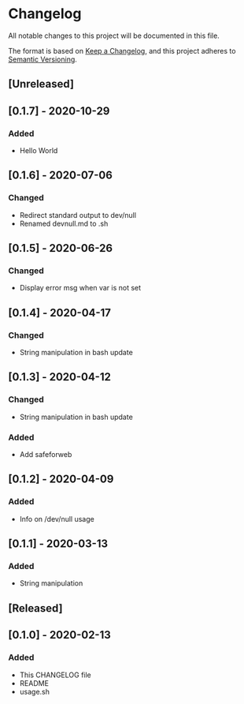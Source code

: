 # Changelog
All notable changes to this project will be documented in this file.

The format is based on [Keep a Changelog](https://keepachangelog.com/en/1.0.0/),
and this project adheres to [Semantic Versioning](https://semver.org/spec/v2.0.0.html).

## [Unreleased]

## [0.1.7] - 2020-10-29
### Added
- Hello World

## [0.1.6] - 2020-07-06
### Changed
- Redirect standard output to dev/null 
- Renamed devnull.md to .sh

## [0.1.5] - 2020-06-26
### Changed
- Display error msg when var is not set

## [0.1.4] - 2020-04-17
### Changed
- String manipulation in bash update

## [0.1.3] - 2020-04-12
### Changed
- String manipulation in bash update
### Added
- Add safeforweb

## [0.1.2] - 2020-04-09
### Added
- Info on /dev/null usage

## [0.1.1] - 2020-03-13
### Added
- String manipulation

## [Released]

## [0.1.0] - 2020-02-13
### Added
- This CHANGELOG file 
- README
- usage.sh
